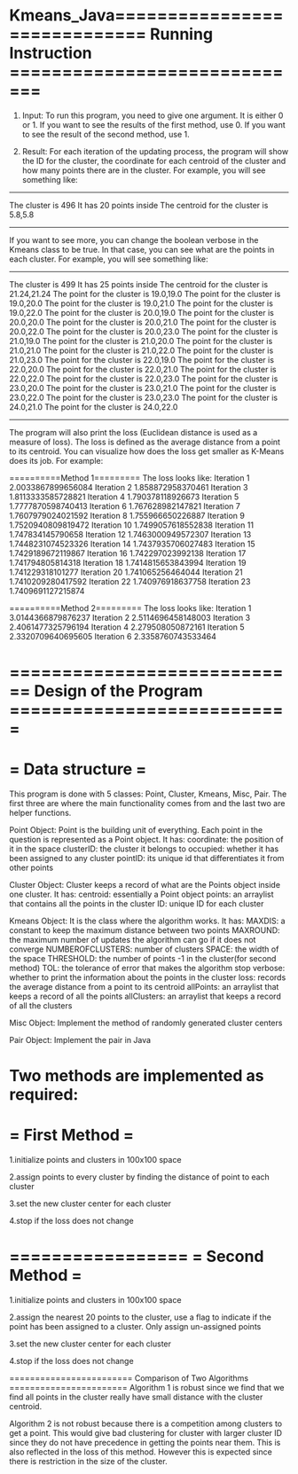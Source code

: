# Kmeans_Java============================= Running Instruction =============================
1. Input: 
To run this program, you need to give one argument. It is either 0 or 1.
If you want to see the results of the first method, use 0. 
If you want to see the result of the second method, use 1.

2. Result:
For each iteration of the updating process, the program will show the ID for the cluster,
the coordinate for each centroid of the cluster and how many points there are in the 
cluster. For example, you will see something like:
****************************************
The cluster is 496
It has 20 points inside
The centroid for the cluster is 5.8,5.8
****************************************


If you want to see more, you can change the boolean verbose in the Kmeans class 
to be true. In that case, you can see what are the points in each cluster. For example, 
you will see something like:
****************************************
The cluster is 499
It has 25 points inside
The centroid for the cluster is 21.24,21.24
The point for the cluster is 19.0,19.0
The point for the cluster is 19.0,20.0
The point for the cluster is 19.0,21.0
The point for the cluster is 19.0,22.0
The point for the cluster is 20.0,19.0
The point for the cluster is 20.0,20.0
The point for the cluster is 20.0,21.0
The point for the cluster is 20.0,22.0
The point for the cluster is 20.0,23.0
The point for the cluster is 21.0,19.0
The point for the cluster is 21.0,20.0
The point for the cluster is 21.0,21.0
The point for the cluster is 21.0,22.0
The point for the cluster is 21.0,23.0
The point for the cluster is 22.0,19.0
The point for the cluster is 22.0,20.0
The point for the cluster is 22.0,21.0
The point for the cluster is 22.0,22.0
The point for the cluster is 22.0,23.0
The point for the cluster is 23.0,20.0
The point for the cluster is 23.0,21.0
The point for the cluster is 23.0,22.0
The point for the cluster is 23.0,23.0
The point for the cluster is 24.0,21.0
The point for the cluster is 24.0,22.0
****************************************

The program will also print the loss (Euclidean distance is used as a measure of loss).
The loss is defined as the average distance from a point to its centroid. You can visualize how does the loss get smaller as K-Means does its job. For example:

==========Method 1=========
The loss looks like: 
Iteration 1 2.0033867899656084
Iteration 2 1.858872958370461
Iteration 3 1.8113333585728821
Iteration 4 1.790378118926673
Iteration 5 1.7777870598740413
Iteration 6 1.767628982147821
Iteration 7 1.7607979024021592
Iteration 8 1.755966650226887
Iteration 9 1.7520940809819472
Iteration 10 1.7499057618552838
Iteration 11 1.747834145790658
Iteration 12 1.7463000949572307
Iteration 13 1.7448231074523326
Iteration 14 1.7437935706027483
Iteration 15 1.7429189672119867
Iteration 16 1.742297023992138
Iteration 17 1.741794805814318
Iteration 18 1.7414815653843994
Iteration 19 1.741229318101277
Iteration 20 1.741065256464044
Iteration 21 1.7410209280417592
Iteration 22 1.740976918637758
Iteration 23 1.7409691127215874



==========Method 2=========
The loss looks like: 
Iteration 1 3.0144366879876237
Iteration 2 2.5114696458148003
Iteration 3 2.4061477325796194
Iteration 4 2.279508050872161
Iteration 5 2.3320709640695605
Iteration 6 2.3358760743533464




============================ Design of the Program ===========================
==================
= Data structure =
==================
This program is done with 5 classes: Point, Cluster, Kmeans, Misc, Pair.
The first three are where the main functionality comes from and the last two are 
helper functions.

Point Object:
Point is the building unit of everything. Each point in the question is represented 
as a Point object. It has:
coordinate: the position of it in the space
clusterID: the cluster it belongs to
occupied: whether it has been assigned to any cluster
pointID: its unique id that differentiates it from other points 

Cluster Object:
Cluster keeps a record of what are the Points object inside one cluster. It has:
centroid: essentially a Point object
points: an arraylist that contains all the points in the cluster
ID: unique ID for each cluster

Kmeans Object:
It is the class where the algorithm works. It has:
MAXDIS: a constant to keep the maximum distance between two points
MAXROUND: the maximum number of updates the algorithm can go if it does not converge
NUMBEROFCLUSTERS: number of clusters
SPACE: the width of the space
THRESHOLD: the number of points -1 in the cluster(for second method)
TOL: the tolerance of error that makes the algorithm stop
verbose: whether to print the information about the points in the cluster
loss: records the average distance from a point to its centroid
allPoints: an arraylist that keeps a record of all the points
allClusters: an arraylist that keeps a record of all the clusters

Misc Object:
Implement the method of randomly generated cluster centers

Pair Object:
Implement the pair in Java


Two methods are implemented as required:
=================
=  First Method =
=================
1.initialize points and clusters in 100x100 space
			
2.assign points to every cluster by finding the distance of point to each cluster

3.set the new cluster center for each cluster

4.stop if the loss does not change
			
=================
= Second Method =
=================
1.initialize points and clusters in 100x100 space
			
2.assign the nearest 20 points to the cluster, use a flag to indicate if the point has 
been assigned to a cluster. Only assign un-assigned points

3.set the new cluster center for each cluster
						
4.stop if the loss does not change			


======================== Comparison of Two Algorithms =======================
Algorithm 1 is robust since we find that we find all points in the cluster really have 
small distance with the cluster centroid. 

Algorithm 2 is not robust because there is a competition among clusters to get a point.
This would give bad clustering for cluster with larger cluster ID since they do not have
precedence in getting the points near them. This is also reflected in the loss of this
method. However this is expected since there is restriction in the size of the cluster.
